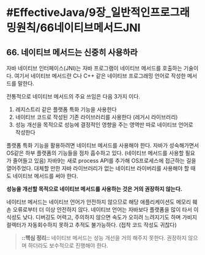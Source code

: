 # #EffectiveJava/9장_일반적인프로그래밍원칙/66네이티브메서드JNI


## 66. 네이티브 메서드는 신중히 사용하라


자바 네이티브 인터페이스(JNI)는 자바 프로그램이 네이티브 메서드를 호출하는 기술이다. 여기서 네이티브 메서드란 C나 C++ 같은 네이티브 프로그래밍 언어로 작성한 메서드를 말한다. 

전통적으로 네이티브 메서드의 주요 쓰임은 다음 3가지 이다.

1. 레지스트리 같은 플랫폼 특화 기능을 사용한다
2. 네이티브 코드로 작성된 기존 라이브러리를 사용한다 (레거시 라이브러리)
3. 성능 개선을 목적으로 성능에 결정적인 영향을 주는 영역만 따로 네이티브 언어로 작성한다


플랫폼 특화 기능을 활용하려면 네이티브 메서드를 사용해야 한다. 자바가 성숙해가면서 OS같은 하부 플랫폼의 기능들을 점차 흡수하고 있다. (네이티브 메서드를 사용할 필요가 줄어들고 있음) 자바9는 새로 process API를 추가해 OS프로세스에 접근하는 길을 열어주었다. 대체할 만한 자바 라이브러리가 없는 네이티브 라이버리를 사용해야 할 때도 네이티브 메서드를 써야 한다.

**성능을 개선할 목적으로 네이티브 메서드를 사용하는 것은 거의 권장하지 않는다.**

네이티브 메서드는 네이티브 언어가 안전하지 않으므로 해당 애플리케이션도 메모리 훼손 오류로부터 더 이상 안전하지 않다. 네이티브 언어는 자바보다 플랫폼을 많이 타서 이식성도 낮다. 디버깅도 어력고, 주의하지 않으면 속도가 오히려 느려지기도 하며 가비지 컬렉터가 자동회수하지 못하고 추적도 불가능하다. (접착 코드 작성도 귀찮다)

> **::핵심 정리::** 
> 네이티브 메서드는 성능 개선을 거의 해주지 못한다. 권장하지 않으며 하더라도 보수적으로 진행해야 한다.